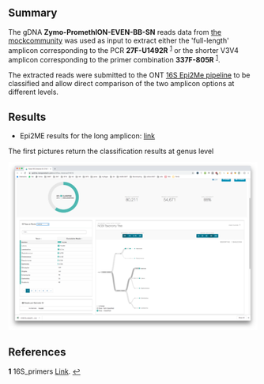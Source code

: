 ## Summary

The gDNA **Zymo-PromethION-EVEN-BB-SN** reads data from [the mockcommunity](https://github.com/LomanLab/mockcommunity) was used as input to extract either the 'full-length' amplicon corresponding to the PCR **27F-U1492R** <sup id="a1">[1](#f1)</sup> or the shorter V3V4 amplicon corresponding to the primer combination **337F-805R** <sup id="a1">[1](#f1)</sup>.

The extracted reads were submitted to the ONT [16S Epi2Me pipeline]() to be classified and allow direct comparison of the two amplicon options at different levels.

## Results

* Epi2ME results for the long amplicon: [link](https://epi2me.nanoporetech.com/workflow_instance/214013)

The first pictures return the classification results at genus level

![27F-U1492R_genus](pictures/27F-U1492R_genus.png)


## References
<b id="f1">1</b> 16S_primers [Link](https://en.wikipedia.org/wiki/16S_ribosomal_RNA). [↩](#a1)
